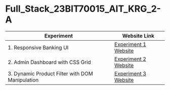 # Full_Stack_23BIT70015_AIT_KRG_2-A

| Experiment | Website Link |
|----------------|--------------|
| 1. Responsive Banking UI | [Experiment 1 Website](https://responsivebankingui.netlify.app/) |
| 2. Admin Dashboard with CSS Grid | [Experiment 2 Website](https://admindashboardwithcssgrid.netlify.app/) |
| 3. Dynamic Product Filter with DOM Manipulation | [Experiment 3 Website](https://dynamicproductfilter.netlify.app/) |

